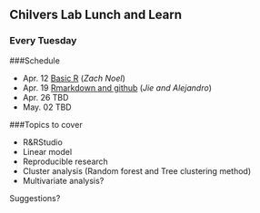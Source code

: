 ## Chilvers Lab Lunch and Learn
### Every Tuesday
###Schedule
- Apr. 12 [Basic R](01_BasicR/basicR.md) (_Zach Noel_)
- Apr. 19 [Rmarkdown and github](markdown.md) (_Jie and Alejandro_)
- Apr. 26 TBD
- May. 02 TBD

###Topics to cover
- R&RStudio
- Linear model
- Reproducible research
- Cluster analysis (Random forest and Tree clustering method)
- Multivariate analysis?

Suggestions?


